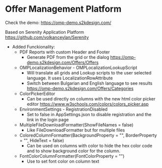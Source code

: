 # Offer Management Platform

Check the demo: https://omp-demo.s2kdesign.com/

Based on 
Serenity Application Platform
https://github.com/volkanceylan/Serenity

- Added Funckionality:
  - PDF Reports with custom Header and Footer
    - Generate PDF from the grid or the dialog https://omp-demo.s2kdesign.com/Offers/Offers 
  - OMPLocalizationBehavior - OMPLocalizationLookupScript 
    - Will translate all grids and Lookup scripts to the user selected language. It uses LocalizationRowAttribute 
    - Switch between Bulgarian and English language to see results https://omp-demo.s2kdesign.com/Offers/Categories
  - ColorPickerEditor
    - Can be used directly on columns with the new html color picker editor https://www.w3schools.com/colors/colors_picker.asp
  - EnvironmentSettings - RegistrationDisabled
    - Set to false in AppSettings.json to disable registration and the link in the login page
  - MultipleFileDownloadFormatter(ShowFileNames = false)
    - Like FileDownloadFormatter but for multiple files 
  - ColoredColumnFormatter(BackgroundProperty = "", BorderProperty = "", HideText = false)
    - Can be used on columns with color to hide the hex color code and to show background color for the column. 
  - FontColorColumnFormatter(FontColorProperty = "")
    - Use to set font color on column text